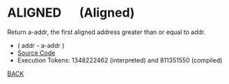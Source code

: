 # ALIGNED &emsp; (Aligned)
Return a-addr, the first aligned address greater than or equal to addr.
* ( addr - a-addr )
* [Source Code](../words/core/Aligned.cs)
* Execution Tokens: 1348222462 (interpreted) and 811351550 (compiled)


[BACK](builtins.md#Aligned)
